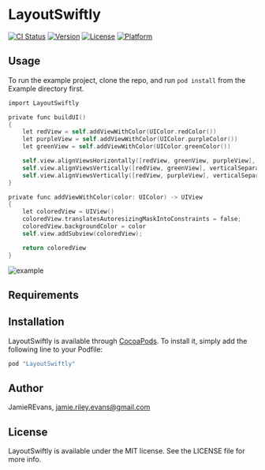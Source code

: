 # LayoutSwiftly

[![CI Status](http://img.shields.io/travis/JamieREvans/LayoutSwiftly.svg?style=flat)](https://travis-ci.org/JamieREvans/LayoutSwiftly)
[![Version](https://img.shields.io/cocoapods/v/LayoutSwiftly.svg?style=flat)](http://cocoapods.org/pods/LayoutSwiftly)
[![License](https://img.shields.io/cocoapods/l/LayoutSwiftly.svg?style=flat)](http://cocoapods.org/pods/LayoutSwiftly)
[![Platform](https://img.shields.io/cocoapods/p/LayoutSwiftly.svg?style=flat)](http://cocoapods.org/pods/LayoutSwiftly)

## Usage

To run the example project, clone the repo, and run `pod install` from the Example directory first.

``` objective-c
import LayoutSwiftly

private func buildUI()
{
    let redView = self.addViewWithColor(UIColor.redColor())
    let purpleView = self.addViewWithColor(UIColor.purpleColor())
    let greenView = self.addViewWithColor(UIColor.greenColor())

    self.view.alignViewsHorizontally([redView, greenView, purpleView], horizontalSeparations: [50.0, 50.0, -20.0, 20.0], widths: [50.0, 30.0, 0.0])
    self.view.alignViewsVertically([redView, greenView], verticalSeparations: [150.0, 20.0], heights: [50.0, 100.0])
    self.view.alignViewsVertically([redView, purpleView], verticalSeparations: [10.0], heights: [0.0, 50.0])
}

private func addViewWithColor(color: UIColor) -> UIView
{
    let coloredView = UIView()
    coloredView.translatesAutoresizingMaskIntoConstraints = false;
    coloredView.backgroundColor = color
    self.view.addSubview(coloredView);

    return coloredView
}
```

![example](http://i.imgur.com/FGt9lbC.png, "Example from code")

## Requirements

## Installation

LayoutSwiftly is available through [CocoaPods](http://cocoapods.org). To install
it, simply add the following line to your Podfile:

```ruby
pod "LayoutSwiftly"
```

## Author

JamieREvans, jamie.riley.evans@gmail.com

## License

LayoutSwiftly is available under the MIT license. See the LICENSE file for more info.
